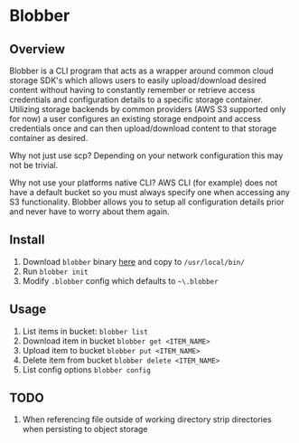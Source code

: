 Blobber
===================================

Overview
-----------------------------------

Blobber is a CLI program that acts as a wrapper around common cloud storage SDK's which allows users to easily upload/download desired content without having to constantly remember or retrieve access credentials and configuration details to a specific storage container.  Utilizing storage backends by common providers (AWS S3 supported only for now) a user configures an existing storage endpoint and access credentials once and can then upload/download content to that storage container as desired.

Why not just use scp?  Depending on your network configuration this may not be trivial.

Why not use your platforms native CLI?  AWS CLI (for example) does not have a default bucket so you must always specify one when accessing any S3 functionality.  Blobber allows you to setup all configuration details prior and never have to worry about them again.

Install
-----------------------------------

1) Download `blobber` binary <a href="https://s3.amazonaws.com/mk-blobber-storage/blobber.zip" target="_blank">here</a> and copy to `/usr/local/bin/`
2) Run `blobber init`
3) Modify `.blobber` config which defaults to `~\.blobber`

Usage
-----------------------------------

1) List items in bucket: `blobber list`
2) Download item in bucket `blobber get <ITEM_NAME>`
3) Upload item to bucket `blobber put <ITEM_NAME>`
4) Delete item from bucket `blobber delete <ITEM_NAME>`
5) List config options `blobber config`

TODO
-----------------------------------

1) When referencing file outside of working directory strip directories when persisting to object storage